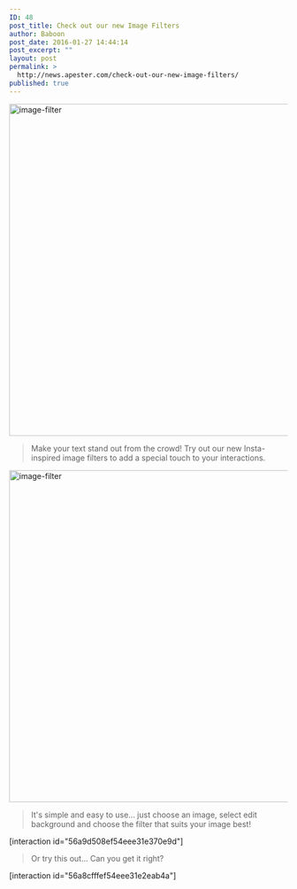 ```yaml
---
ID: 48
post_title: Check out our new Image Filters
author: Baboon
post_date: 2016-01-27 14:44:14
post_excerpt: ""
layout: post
permalink: >
  http://news.apester.com/check-out-our-new-image-filters/
published: true
---
```

<img src="http://news.apester.com/wp-content/uploads/sites/2/2016/01/image_filter_750px-1.gif" alt="image-filter" width="600" class="aligncenter size-full wp-image-60" />
<blockquote>Make your text stand out from the crowd!
Try out our new Insta-inspired image filters to add a special touch to your interactions.</blockquote>
<img src="http://news.apester.com/wp-content/uploads/sites/2/2016/01/image-filter.jpg" alt="image-filter" width="600" class="aligncenter size-full wp-image-60" />
<blockquote>It's simple and easy to use... just choose an image, select edit background and choose the filter that suits your image best!</blockquote>
[interaction id="56a9d508ef54eee31e370e9d"]
<blockquote>Or try this out... Can you get it right?</blockquote>
[interaction id="56a8cfffef54eee31e2eab4a"]